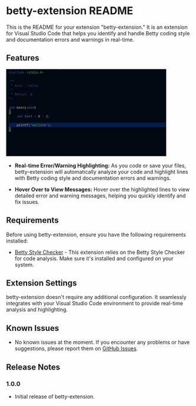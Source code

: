 # betty-extension README

This is the README for your extension "betty-extension." It is an extension for Visual Studio Code that helps you identify and handle Betty coding style and documentation errors and warnings in real-time.

## Features

![Example of betty-extension in action](images/betty-in-work.gif)

- **Real-time Error/Warning Highlighting:** As you code or save your files, betty-extension will automatically analyze your code and highlight lines with Betty coding style and documentation errors and warnings.

- **Hover Over to View Messages:** Hover over the highlighted lines to view detailed error and warning messages, helping you quickly identify and fix issues.

## Requirements

Before using betty-extension, ensure you have the following requirements installed:

- [Betty Style Checker](https://github.com/alx-tools/Betty) - This extension relies on the Betty Style Checker for code analysis. Make sure it's installed and configured on your system.

## Extension Settings

betty-extension doesn't require any additional configuration. It seamlessly integrates with your Visual Studio Code environment to provide real-time analysis and highlighting.

## Known Issues

- No known issues at the moment. If you encounter any problems or have suggestions, please report them on [GitHub Issues](https://github.com/moufidayoub/betty-extension/issues).

## Release Notes

### 1.0.0

- Initial release of betty-extension.